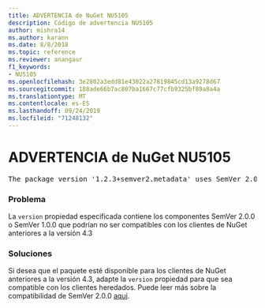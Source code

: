 ```yaml
---
title: ADVERTENCIA de NuGet NU5105
description: Código de advertencia NU5105
author: mishra14
ms.author: karann
ms.date: 8/8/2018
ms.topic: reference
ms.reviewer: anangaur
f1_keywords:
- NU5105
ms.openlocfilehash: 3e2802a3edd81e43022a27819845cd13a9278d67
ms.sourcegitcommit: 188ade66b7ac807ba1667c77cfb9325bf89a8a4a
ms.translationtype: MT
ms.contentlocale: es-ES
ms.lasthandoff: 09/24/2019
ms.locfileid: "71248132"
---
```

# <a name="nuget-warning-nu5105"></a>ADVERTENCIA de NuGet NU5105
<pre>The package version '1.2.3+semver2.metadata' uses SemVer 2.0.0 or components of SemVer 1.0.0 that are not supported on legacy clients. Change the package version to a SemVer 1.0.0 string. If the version contains a release label it must start with a letter. This message can be ignored if the package is not intended for older clients.</pre>

### <a name="issue"></a>Problema

La `version` propiedad especificada contiene los componentes SemVer 2.0.0 o SemVer 1.0.0 que podrían no ser compatibles con los clientes de NuGet anteriores a la versión 4.3


### <a name="solution"></a>Soluciones

Si desea que el paquete esté disponible para los clientes de NuGet anteriores a la versión 4.3, adapte la `version` propiedad para que sea compatible con los clientes heredados. Puede leer más sobre la compatibilidad de SemVer 2.0.0 [aquí](https://github.com/NuGet/Home/wiki/SemVer-2.0.0-support).

